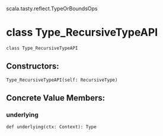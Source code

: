 scala.tasty.reflect.TypeOrBoundsOps
# class Type_RecursiveTypeAPI

<pre><code class="language-scala" >class Type_RecursiveTypeAPI</pre></code>
## Constructors:
<pre><code class="language-scala" >Type_RecursiveTypeAPI(self: RecursiveType)</pre></code>

## Concrete Value Members:
### underlying
<pre><code class="language-scala" >def underlying(ctx: Context): Type</pre></code>

